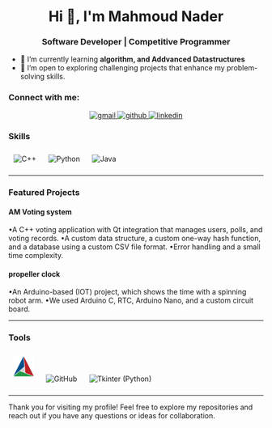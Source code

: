 <h1 align="center">Hi 👋, I'm Mahmoud Nader</h1>
<h3 align="center">Software Developer | Competitive Programmer</h3>


- 🌱 I’m currently learning **algorithm, and Addvanced Datastructures** 
- 🤔 I’m open to exploring challenging projects that enhance my problem-solving skills.



<h3 align="left">Connect with me:</h3>
<div align="center">
<a href="mailto:mnader9112005@gmail.com" target="_blank">
<img src="https://img.shields.io/badge/gmail-%23F45.svg?&style=for-the-badge&logo=gmail&logoColor=white" alt="gmail" />
</a>
<a href="https://github.com/SMTYON" target="_blank">
<img src="https://img.shields.io/badge/github-%2324292e.svg?&style=for-the-badge&logo=github&logoColor=white" alt="github" />
</a>
<a href="https://www.linkedin.com/in/mahmoud-nader-661669373/" target="_blank">
<img src="https://img.shields.io/badge/linkedin-%231E77B5.svg?&style=for-the-badge&logo=linkedin&logoColor=white" alt="linkedin" />
</a>
</div>



<h3 align="left">Skills</h3>
<div align="left">
<img style="margin: 10px" src="https://raw.githubusercontent.com/danielcranney/readme-generator/main/public/icons/skills/cplusplus-colored.svg" alt="C++" height="40" />
<img style="margin: 10px" src="https://raw.githubusercontent.com/danielcranney/readme-generator/main/public/icons/skills/python-colored.svg" alt="Python" height="40" />
<img style="margin: 10px" src="https://raw.githubusercontent.com/danielcranney/readme-generator/main/public/icons/skills/java-colored.svg" alt="Java" height="40" />
</div>

---

<h3 align="left">Featured Projects</h3>
<h4>AM Voting system</h4>

•A C++ voting application with Qt integration that manages users, polls, and voting records.
•A custom data structure, a custom one-way hash function, and a database using a  custom CSV file format.
•Error handling and a small time complexity.
  
<h4>propeller clock</h4>

•An Arduino-based (IOT) project, which shows the time with a spinning robot arm.
•We used Arduino C, RTC, Arduino Nano, and a custom circuit board.


---

<h3 align="left">Tools</h3>
<div align="left">
<img style="margin: 10px" src="https://raw.githubusercontent.com/devicons/devicon/master/icons/cmake/cmake-original.svg" alt="CMake" height="40" />
<img style="margin: 10px" src="https://www.vectorlogo.zone/logos/github/github-icon.svg" alt="GitHub" height="40" />
<img style="margin: 10px" src="https://raw.githubusercontent.com/danielcranney/readme-generator/main/public/icons/skills/python-colored.svg" alt="Tkinter (Python)" height="40" />

</div>

---



Thank you for visiting my profile! Feel free to explore my repositories and reach out if you have any questions or ideas for collaboration.
